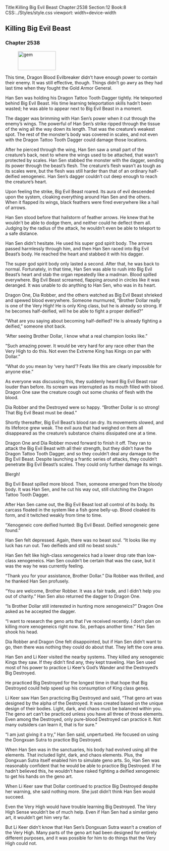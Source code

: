Title:Killing Big Evil Beast 
Chapter:2538 
Section:12 
Book:8 
CSS:../Styles/style.css 
viewport: width=device-width
  
## Killing Big Evil Beast
### Chapter 2538
  
<figure>
	<img src="../Images/gem.gif" alt="gem" id="gem" width="120" height="60" />
</figure>
  

  
This time, Dragon Blood Evilbreaker didn’t have enough power to contain their enemy. It was still effective, though. Things didn’t go awry as they had last time when they fought the Gold Armor General.

Han Sen was holding his Dragon Tattoo Tooth Dagger tightly. He teleported behind Big Evil Beast. His time learning teleportation skills hadn’t been wasted; he was able to appear next to Big Evil Beast in a moment.

The dagger was brimming with Han Sen’s power when it cut through the enemy’s wings. The powerful of Han Sen’s strike ripped through the tissue of the wing all the way down its length. That was the creature’s weakest spot. The rest of the monster’s body was covered in scales, and not even with the Dragon Tattoo Tooth Dagger could damage those locations.

After he pierced through the wing, Han Sen saw a small part of the creature’s back, next to where the wings used to be attached, that wasn’t protected by scales. Han Sen stabbed the monster with the dagger, sending its power through the beast’s flesh. The creature’s flesh wasn’t as tough as its scales were, but the flesh was still harder than that of an ordinary half-deified xenogeneic. Han Sen’s dagger couldn’t cut deep enough to reach the creature’s heart.

Upon feeling the strike, Big Evil Beast roared. Its aura of evil descended upon the system, cloaking everything around Han Sen and the others. When it flapped its wings, black feathers were fired everywhere like a hail of arrows.

Han Sen stood before that hailstorm of feather arrows. He knew that he wouldn’t be able to dodge them, and neither could he deflect them all. Judging by the radius of the attack, he wouldn’t even be able to teleport to a safe distance.

Han Sen didn’t hesitate. He used his super god spirit body. The arrows passed harmlessly through him, and then Han Sen raced into Big Evil Beast’s body. He reached the heart and stabbed it with his dagger.

The super god spirit body only lasted a second. After that, he was back to normal. Fortunately, in that time, Han Sen was able to rush into Big Evil Beast’s heart and stab the organ repeatedly like a madman. Blood spilled everywhere. Big Evil Beast screamed, flapping around in circles like it was deranged. It was unable to do anything to Han Sen, who was in its heart.

Dragon One, Dia Robber, and the others watched as Big Evil Beast shrieked and spewed blood everywhere. Someone murmured, “Brother Dollar really is one of the Very High! He is only King class, but he is already so strong. If he becomes half-deified, will he be able to fight a proper deified?”

“What are you saying about becoming half-deified? He is already fighting a deified,” someone shot back.

“After seeing Brother Dollar, I know what a real champion looks like.”

“Such amazing power. It would be very hard for any race other than the Very High to do this. Not even the Extreme King has Kings on par with Dollar.”

“What do you mean by ‘very hard’? Feats like this are clearly impossible for anyone else.”

As everyone was discussing this, they suddenly heard Big Evil Beast roar louder than before. Its scream was interrupted as its mouth filled with blood. Dragon One saw the creature cough out some chunks of flesh with the blood.

Dia Robber and the Destroyed were so happy. “Brother Dollar is so strong! That Big Evil Beast must be dead.”

Shortly thereafter, Big Evil Beast’s blood ran dry. Its movements slowed, and its lifeforce grew weak. The evil aura that had weighed on them all disappeared as the creature’s substance chains dissipated one at a time.

Dragon One and Dia Robber moved forward to finish it off. They ran to attack the Big Evil Beast with all their strength, but they didn’t have the Dragon Tattoo Tooth Dagger, and so they couldn’t deal any damage to the Big Evil Beast. Despite launching a frantic series of attacks, they couldn’t penetrate Big Evil Beast’s scales. They could only further damage its wings.

Blergh!

Big Evil Beast spilled more blood. Then, someone emerged from the bloody body. It was Han Sen, and he cut his way out, still clutching the Dragon Tattoo Tooth Dagger.

After Han Sen came out, the Big Evil Beast lost all control of its body. Its carcass floated in the system like a fish gone belly-up. Blood cloaked its form, and it twitched weakly from time to time.

“Xenogeneic core deified hunted: Big Evil Beast. Deified xenogeneic gene found.”

Han Sen felt depressed. Again, there was no beast soul. “It looks like my luck has run out. Two deifieds and still no beast souls.”

Han Sen felt like high-class xenogeneics had a lower drop rate than low-class xenogeneics. Han Sen couldn’t be certain that was the case, but it was the way he was currently feeling.

“Thank you for your assistance, Brother Dollar.” Dia Robber was thrilled, and he thanked Han Sen profusely.

“You are welcome, Brother Robber. It was a fair trade, and I didn’t help you out of charity.” Han Sen also returned the dagger to Dragon One.

“Is Brother Dollar still interested in hunting more xenogeneics?” Dragon One asked as he accepted the dagger.

“I want to research the geno arts that I’ve received recently. I don’t plan on killing more xenogeneics right now. So, perhaps another time.” Han Sen shook his head.

Dia Robber and Dragon One felt disappointed, but if Han Sen didn’t want to go, then there was nothing they could do about that. They left the core area.

Han Sen and Li Keer visited the nearby systems. They killed any xenogeneic Kings they saw. If they didn’t find any, they kept traveling. Han Sen used most of his power to practice Li Keer’s God’s Wander and the Destroyed’s Big Destroyed.

He practiced Big Destroyed for the longest time in that hope that Big Destroyed could help speed up his consumption of King class genes.

Li Keer saw Han Sen practicing Big Destroyed and said, “That geno art was designed by the alpha of the Destroyed. It was created based on the unique design of their bodies. Light, dark, and chaos must be balanced within you. The geno art can’t be practiced unless you have all three of those elements. Even among the Destroyed, only pure-blood Destroyed can practice it. Not many outsiders can learn it, that is for sure.”

“I am just giving it a try,” Han Sen said, unperturbed. He focused on using the Dongxuan Sutra to practice Big Destroyed.

When Han Sen was in the sanctuaries, his body had evolved using all the elements. That included light, dark, and chaos elements. Plus, the Dongxuan Sutra itself enabled him to simulate geno arts. So, Han Sen was reasonably confident that he would be able to practice Big Destroyed. If he hadn’t believed this, he wouldn’t have risked fighting a deified xenogeneic to get his hands on the geno art.

When Li Keer saw that Dollar continued to practice Big Destroyed despite her warning, she said nothing more. She just didn’t think Han Sen would succeed.

Even the Very High would have trouble learning Big Destroyed. The Very High Sense wouldn’t be of much help. Even if Han Sen had a similar geno art, it wouldn’t get him very far.

But Li Keer didn’t know that Han Sen’s Dongxuan Sutra wasn’t a creation of the Very High. Many parts of the geno art had been designed for entirely different purposes, and it was possible for him to do things that the Very High could not.